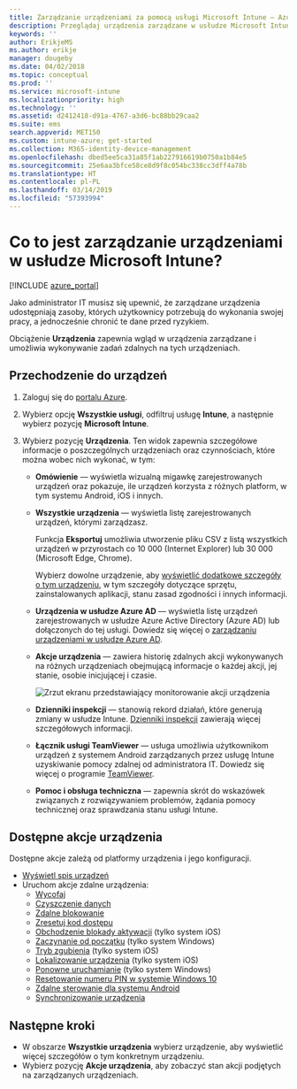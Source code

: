 ```yaml
---
title: Zarządzanie urządzeniami za pomocą usługi Microsoft Intune — Azure | Microsoft Docs
description: Przeglądaj urządzenia zarządzane w usłudze Microsoft Intune, a także eksportuj listę urządzeń do formatu CSV, wyświetlaj urządzenia dołączone do usługi Azure Active Directory, sprawdzaj dziennik zmian akcji urządzenia, używaj łącznika usługi TeamViewer do umożliwiania zdalnego rozwiązywania problemów z urządzeniami z systemem Android przez administratorów IT oraz wyświetlaj wszystkie akcje, które można uruchomić na urządzeniach.
keywords: ''
author: ErikjeMS
ms.author: erikje
manager: dougeby
ms.date: 04/02/2018
ms.topic: conceptual
ms.prod: ''
ms.service: microsoft-intune
ms.localizationpriority: high
ms.technology: ''
ms.assetid: d2412418-d91a-4767-a3d6-bc88bb29caa2
ms.suite: ems
search.appverid: MET150
ms.custom: intune-azure; get-started
ms.collection: M365-identity-device-management
ms.openlocfilehash: dbed5ee5ca31a85f1ab227916619b0750a1b84e5
ms.sourcegitcommit: 25e6aa3bfce58ce8d9f8c054bc338cc3dff4a78b
ms.translationtype: HT
ms.contentlocale: pl-PL
ms.lasthandoff: 03/14/2019
ms.locfileid: "57393994"
---
```

# <a name="what-is-microsoft-intune-device-management"></a>Co to jest zarządzanie urządzeniami w usłudze Microsoft Intune?

[!INCLUDE [azure_portal](./includes/azure_portal.md)]

Jako administrator IT musisz się upewnić, że zarządzane urządzenia udostępniają zasoby, których użytkownicy potrzebują do wykonania swojej pracy, a jednocześnie chronić te dane przed ryzykiem.

Obciążenie **Urządzenia** zapewnia wgląd w urządzenia zarządzane i umożliwia wykonywanie zadań zdalnych na tych urządzeniach.

## <a name="get-to-your-devices"></a>Przechodzenie do urządzeń

1. Zaloguj się do [portalu Azure](https://portal.azure.com).
2. Wybierz opcję **Wszystkie usługi**, odfiltruj usługę **Intune**, a następnie wybierz pozycję **Microsoft Intune**.
3. Wybierz pozycję **Urządzenia**. Ten widok zapewnia szczegółowe informacje o poszczególnych urządzeniach oraz czynnościach, które można wobec nich wykonać, w tym:

   - **Omówienie** — wyświetla wizualną migawkę zarejestrowanych urządzeń oraz pokazuje, ile urządzeń korzysta z różnych platform, w tym systemu Android, iOS i innych.
   - **Wszystkie urządzenia** — wyświetla listę zarejestrowanych urządzeń, którymi zarządzasz.

     Funkcja **Eksportuj** umożliwia utworzenie pliku CSV z listą wszystkich urządzeń w przyrostach co 10 000 (Internet Explorer) lub 30 000 (Microsoft Edge, Chrome).

     Wybierz dowolne urządzenie, aby [wyświetlić dodatkowe szczegóły o tym urządzeniu](device-inventory.md), w tym szczegóły dotyczące sprzętu, zainstalowanych aplikacji, stanu zasad zgodności i innych informacji.

   - **Urządzenia w usłudze Azure AD** — wyświetla listę urządzeń zarejestrowanych w usłudze Azure Active Directory (Azure AD) lub dołączonych do tej usługi. Dowiedz się więcej o [zarządzaniu urządzeniami w usłudze Azure AD](https://docs.microsoft.com/azure/active-directory/device-management-introduction).
   - **Akcje urządzenia** — zawiera historię zdalnych akcji wykonywanych na różnych urządzeniach obejmującą informacje o każdej akcji, jej stanie, osobie inicjującej i czasie.

     ![Zrzut ekranu przedstawiający monitorowanie akcji urządzenia](./media/monitor-device-actions.png)

   - **Dzienniki inspekcji** — stanowią rekord działań, które generują zmiany w usłudze Intune. [Dzienniki inspekcji](monitor-audit-logs.md) zawierają więcej szczegółowych informacji.
   - **Łącznik usługi TeamViewer** — usługa umożliwia użytkownikom urządzeń z systemem Android zarządzanych przez usługę Intune uzyskiwanie pomocy zdalnej od administratora IT. Dowiedz się więcej o programie [TeamViewer](device-profile-android-teamviewer.md).
   - **Pomoc i obsługa techniczna** — zapewnia skrót do wskazówek związanych z rozwiązywaniem problemów, żądania pomocy technicznej oraz sprawdzania stanu usługi Intune.

## <a name="available-device-actions"></a>Dostępne akcje urządzenia
Dostępne akcje zależą od platformy urządzenia i jego konfiguracji.

- [Wyświetl spis urządzeń](device-inventory.md)
- Uruchom akcje zdalne urządzenia:
    - [Wycofaj](devices-wipe.md#retire)
    - [Czyszczenie danych](devices-wipe.md#wipe)
    - [Zdalne blokowanie](device-remote-lock.md)
    - [Zresetuj kod dostępu](device-passcode-reset.md)
    - [Obchodzenie blokady aktywacji](device-activation-lock-bypass.md) (tylko system iOS)
    - [Zaczynanie od początku](device-fresh-start.md) (tylko system Windows)
    - [Tryb zgubienia](device-lost-mode.md) (tylko system iOS)
    - [Lokalizowanie urządzenia](device-locate.md) (tylko system iOS)
    - [Ponowne uruchamianie](device-restart.md) (tylko system Windows)
    - [Resetowanie numeru PIN w systemie Windows 10](device-windows-pin-reset.md)
    - [Zdalne sterowanie dla systemu Android](device-profile-android-teamviewer.md)
    - [Synchronizowanie urządzenia](device-sync.md)

## <a name="next-steps"></a>Następne kroki

- W obszarze **Wszystkie urządzenia** wybierz urządzenie, aby wyświetlić więcej szczegółów o tym konkretnym urządzeniu.
- Wybierz pozycję **Akcje urządzenia**, aby zobaczyć stan akcji podjętych na zarządzanych urządzeniach.
